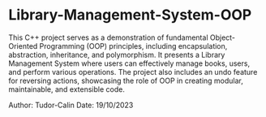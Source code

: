 # Library-Management-System-OOP
This C++ project serves as a demonstration of fundamental Object-Oriented Programming (OOP) principles, including encapsulation, abstraction, inheritance, and polymorphism.
It presents a Library Management System where users can effectively manage books, users, and perform various operations. The project also includes an undo feature for reversing actions, showcasing the role of OOP in creating modular, maintainable, and extensible code.

Author: Tudor-Calin
Date: 19/10/2023
